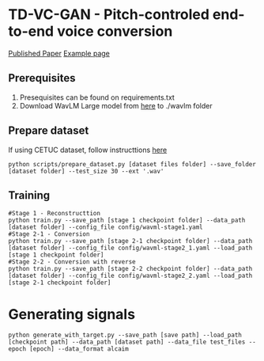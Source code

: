 # TD-VC-GAN - Pitch-controled end-to-end voice conversion
[Published Paper](https://jcis.sbrt.org.br/jcis/article/view/896)
[Example page](https://vicpc00.github.io/td-vc-gan/)
## Prerequisites
1. Presequisites can be found on requirements.txt
2. Download WavLM Large model from [here](https://github.com/microsoft/unilm/tree/master/wavlm) to ./wavlm folder

## Prepare dataset
If using CETUC dataset, follow instructtions [here](https://github.com/vicpc00/filtered_cetuc_dataset)

```
python scripts/prepare_dataset.py [dataset files folder] --save_folder [dataset folder] --test_size 30 --ext '.wav' 
```

## Training
```
#Stage 1 - Reconstructtion
python train.py --save_path [stage 1 checkpoint folder] --data_path [dataset folder] --config_file config/wavml-stage1.yaml
#Stage 2-1 - Conversion
python train.py --save_path [stage 2-1 checkpoint folder] --data_path [dataset folder] --config_file config/wavml-stage2_1.yaml --load_path [stage 1 checkpoint folder]
#Stage 2-2 - Conversion with reverse
python train.py --save_path [stage 2-2 checkpoint folder] --data_path [dataset folder] --config_file config/wavml-stage2_2.yaml --load_path [stage 2-1 checkpoint folder]
```

# Generating signals
```
python generate_with_target.py --save_path [save path] --load_path [checkpoint path] --data_path [dataset path] --data_file test_files --epoch [epoch] --data_format alcaim
```
